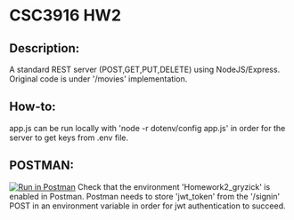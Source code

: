 # CSC3916 HW2

## Description:
A standard REST server (POST,GET,PUT,DELETE) using NodeJS/Express. Original code is under '/movies' implementation.

## How-to:
app.js can be run locally with 'node -r dotenv/config app.js' in order for the server to get keys from .env file.

## POSTMAN:
[![Run in Postman](https://run.pstmn.io/button.svg)](https://app.getpostman.com/run-collection/a78ee62e952a2e8ed521?action=collection%2Fimport#?env%5BHomework2_gryzick%5D=W3sia2V5Ijoiand0X3Rva2VuIiwidmFsdWUiOiJ0b2tlbiBoZXJlIiwiZW5hYmxlZCI6dHJ1ZSwidHlwZSI6InRleHQiLCJzZXNzaW9uVmFsdWUiOiJKV1QuLi4iLCJzZXNzaW9uSW5kZXgiOjB9XQ==)
Check that the environment 'Homework2_gryzick' is enabled in Postman. Postman needs to store 'jwt_token' from the '/signin' POST in an environment variable in order for jwt authentication to succeed.
